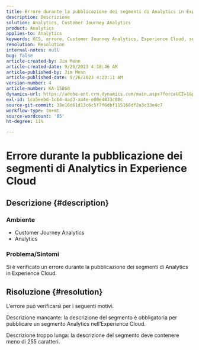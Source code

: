 ```yaml
---
title: Errore durante la pubblicazione dei segmenti di Analytics in Experience Cloud
description: Descrizione
solution: Analytics, Customer Journey Analytics
product: Analytics
applies-to: Analytics
keywords: KCS, errore, Customer Journey Analytics, Experience Cloud, segmenti, pubblicazione
resolution: Resolution
internal-notes: null
bug: false
article-created-by: Jim Menn
article-created-date: 9/26/2023 4:18:46 AM
article-published-by: Jim Menn
article-published-date: 9/26/2023 4:23:11 AM
version-number: 4
article-number: KA-15868
dynamics-url: https://adobe-ent.crm.dynamics.com/main.aspx?forceUCI=1&pagetype=entityrecord&etn=knowledgearticle&id=0cb090c6-235c-ee11-be6f-6045bd006268
exl-id: 1ca5eebd-1c64-4ad3-aa4e-e00e4833c08c
source-git-commit: 38e16d61d13c6c5f7f6dbf115160df2a3c33e4c7
workflow-type: tm+mt
source-wordcount: '85'
ht-degree: 11%

---
```


# Errore durante la pubblicazione dei segmenti di Analytics in Experience Cloud

## Descrizione {#description}


### <b>Ambiente</b>

- Customer Journey Analytics
- Analytics




### <b>Problema/Sintomi</b>

Si è verificato un errore durante la pubblicazione dei segmenti di Analytics in Experience Cloud.


## Risoluzione {#resolution}


L’errore può verificarsi per i seguenti motivi.

Descrizione mancante: la descrizione del segmento è obbligatoria per pubblicare un segmento Analytics nell’Experience Cloud.

Descrizione troppo lunga: la descrizione del segmento deve contenere meno di 255 caratteri.

